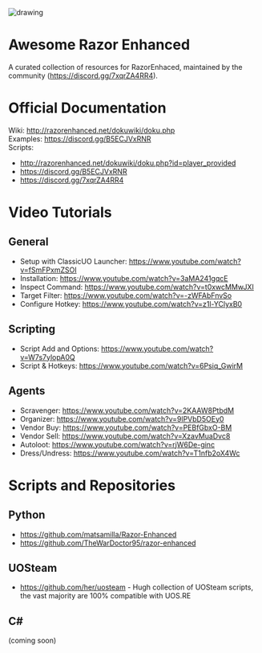 ![drawing](https://github.com/RazorEnhanced/RazorEnhanced/raw/release/0.8/dokuwiki/media/razor-enhanced-splash.png)

# Awesome Razor Enhanced
A curated collection of resources for RazorEnhaced, maintained by the community (https://discord.gg/7xqrZA4RR4).    

# Official Documentation    

Wiki: http://razorenhanced.net/dokuwiki/doku.php    
Examples: https://discord.gg/B5ECJVxRNR    
Scripts:     
- http://razorenhanced.net/dokuwiki/doku.php?id=player_provided    
- https://discord.gg/B5ECJVxRNR    
- https://discord.gg/7xqrZA4RR4    


# Video Tutorials

## General
- Setup with ClassicUO Launcher: https://www.youtube.com/watch?v=fSmFPxmZSOI    
- Installation: https://www.youtube.com/watch?v=3aMA241gqcE    
- Inspect Command: https://www.youtube.com/watch?v=t0xwcMMwJXI    
- Target Filter: https://www.youtube.com/watch?v=-zWFAbFnvSo    
- Configure Hotkey: https://www.youtube.com/watch?v=z1l-YClyxB0    

## Scripting
- Script Add and Options: https://www.youtube.com/watch?v=W7s7ylopA0Q    
- Script & Hotkeys: https://www.youtube.com/watch?v=6Psiq_GwirM    

## Agents
- Scravenger: https://www.youtube.com/watch?v=2KAAW8PtbdM    
- Organizer: https://www.youtube.com/watch?v=9lPVbD5OEy0    
- Vendor Buy: https://www.youtube.com/watch?v=PEBfGbxO-BM    
- Vendor Sell: https://www.youtube.com/watch?v=XzavMuaDvc8     
- Autoloot:  https://www.youtube.com/watch?v=rjW6De-ginc    
- Dress/Undress: https://www.youtube.com/watch?v=T1nfb2oX4Wc    



# Scripts and Repositories

## Python
- https://github.com/matsamilla/Razor-Enhanced    
- https://github.com/TheWarDoctor95/razor-enhanced    

## UOSteam
- https://github.com/her/uosteam - Hugh collection of UOSteam scripts, the vast majority are 100% compatible with UOS.RE    

## C#

(coming soon)

